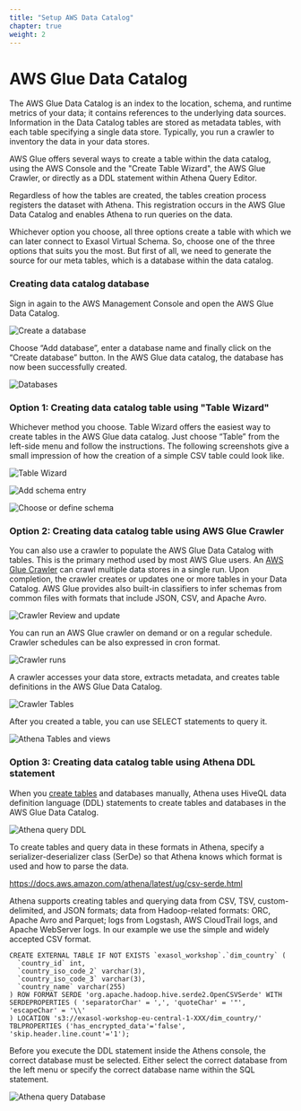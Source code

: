 ```yaml
---
title: "Setup AWS Data Catalog"
chapter: true
weight: 2
---
```


# AWS Glue Data Catalog

The AWS Glue Data Catalog is an index to the location, schema, and runtime metrics of your data; it contains references to the underlying data sources.
Information in the Data Catalog tables are stored as metadata tables, with each table specifying a single data store. Typically, you run a crawler to inventory the data in your data stores.

AWS Glue offers several ways to create a table within the data catalog, using the AWS Console and the "Create Table Wizard", the AWS Glue Crawler, or directly as a DDL statement within Athena Query Editor.

Regardless of how the tables are created, the tables creation process registers the dataset with Athena. This registration occurs in the AWS Glue Data Catalog and enables Athena to run queries on the data.

Whichever option you choose, all three options create a table with which we can later connect to Exasol Virtual Schema.  So, choose one of the three options that suits you the most. But first of all, we need to generate the source for our meta tables, which is a database within the data catalog.

### Creating data catalog database

Sign in again to the AWS Management Console and open the AWS Glue Data Catalog.

![Create a database](/images/athena/32_1_Create_a_database.png)

Choose “Add database”, enter a database name and finally click on the “Create database” button. In the AWS Glue data catalog, the database has now been successfully created.

![Databases](/images/athena/32_2_Create_a_database.png)

### Option 1: Creating data catalog table using "Table Wizard"

Whichever method you choose. Table Wizard offers the easiest way to create tables in the AWS Glue data catalog. Just choose “Table” from the left-side menu and follow the instructions. The following screenshots give a small impression of how the creation of a simple CSV table could look like.

![Table Wizard](/images/athena/32_3_Table_Wizard.png)

![Add schema entry](/images/athena/32_4_Table_Wizard.png)

![Choose or define schema](/images/athena/32_5_Table_Wizard.png)

### Option 2: Creating data catalog table using AWS Glue Crawler

You can also use a crawler to populate the AWS Glue Data Catalog with tables. This is the primary method used by most AWS Glue users. An [AWS Glue Crawler](https://docs.aws.amazon.com/glue/latest/dg/add-crawler.html "AWS Glue Crawler") can crawl multiple data stores in a single run. Upon completion, the crawler creates or updates one or more tables in your Data Catalog. AWS Glue provides also built-in classifiers to infer schemas from common files with formats that include JSON, CSV, and Apache Avro.

![Crawler Review and update](/images/athena/32_6_Glue_Crawler.png)

You can run an AWS Glue crawler on demand or on a regular schedule. Crawler schedules can be also expressed in cron format.

![Crawler runs](/images/athena/32_7_Glue_Crawler.png)

A crawler accesses your data store, extracts metadata, and creates table definitions in the AWS Glue Data Catalog.

![Crawler Tables](/images/athena/32_8_Glue_Crawler.png)

After you created a table, you can use SELECT statements to query it.

![Athena Tables and views](/images/athena/32_9_Glue_Crawler.png)

### Option 3: Creating data catalog table using Athena DDL statement

When you [create tables](https://docs.aws.amazon.com/athena/latest/ug/creating-tables.html "create tables") and databases manually, Athena uses HiveQL data definition language (DDL) statements to create tables and databases in the AWS Glue Data Catalog.

![Athena query DDL](/images/athena/32_10_DDL_Statement.png)

To create tables and query data in these formats in Athena, specify a serializer-deserializer class (SerDe) so that Athena knows which format is used and how to parse the data.

https://docs.aws.amazon.com/athena/latest/ug/csv-serde.html

Athena supports creating tables and querying data from CSV, TSV, custom-delimited, and JSON formats; data from Hadoop-related formats: ORC, Apache Avro and Parquet; logs from Logstash, AWS CloudTrail logs, and Apache WebServer logs. In our example we use the simple and widely accepted CSV format.

    CREATE EXTERNAL TABLE IF NOT EXISTS `exasol_workshop`.`dim_country` (
      `country_id` int,
      `country_iso_code_2` varchar(3),
      `country_iso_code_3` varchar(3),
      `country_name` varchar(255)
    ) ROW FORMAT SERDE 'org.apache.hadoop.hive.serde2.OpenCSVSerde' WITH SERDEPROPERTIES ( 'separatorChar' = ',', 'quoteChar' = '"', 'escapeChar' = '\\'
    ) LOCATION 's3://exasol-workshop-eu-central-1-XXX/dim_country/'
    TBLPROPERTIES ('has_encrypted_data'='false', 'skip.header.line.count'='1');

Before you execute the DDL statement inside the Athens console, the correct database must be selected. Either select the correct database from the left menu or specify the correct database name within the SQL statement.

![Athena query Database](/images/athena/32_11_DDL_Statement.png)

